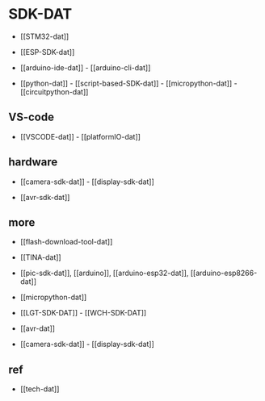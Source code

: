 
# SDK-DAT

- [[STM32-dat]]

- [[ESP-SDK-dat]]

- [[arduino-ide-dat]] - [[arduino-cli-dat]]

- [[python-dat]] - [[script-based-SDK-dat]] - [[micropython-dat]] - [[circuitpython-dat]]

## VS-code

- [[VSCODE-dat]] - [[platformIO-dat]]


## hardware 

- [[camera-sdk-dat]] - [[display-sdk-dat]]

- [[avr-sdk-dat]]

## more 

- [[flash-download-tool-dat]]

- [[TINA-dat]]


- [[pic-sdk-dat]], [[arduino]], [[arduino-esp32-dat]], [[arduino-esp8266-dat]]

- [[micropython-dat]]


- [[LGT-SDK-DAT]] - [[WCH-SDK-DAT]]

- [[avr-dat]]

- [[camera-sdk-dat]] - [[display-sdk-dat]]


## ref 

- [[tech-dat]]